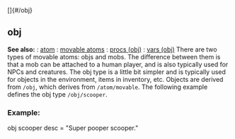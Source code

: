 []{#/obj}
  ## obj
  **See also:**
  :   [atom](ref/atom)
  :   [movable atoms](ref/atom/movable)
  :   [procs (obj)](ref/obj/proc)
  :   [vars (obj)](ref/obj/var)
  There are two types of movable atoms: objs and mobs. The difference
  between them is that a mob can be attached to a human player, and is
  also typically used for NPCs and creatures. The obj type is a little bit
  simpler and is typically used for objects in the environment, items in
  inventory, etc.
  Objects are derived from `/obj`, which derives from `/atom/movable`.
  The following example defines the obj type `/obj/scooper`.
  ### Example:
  obj scooper desc = \"Super pooper scooper.\"
